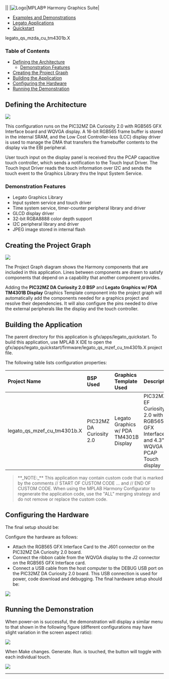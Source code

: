 ||
|![Logo](mhgs.png)|MPLAB® Harmony Graphics Suite|

-   [Examples and Demonstrations](ExamplesDemonstrations.html)
-   [Legato Applications](LegatoApplications.html)
-   [Quickstart](LegatoQuickstart.html)

legato\_qs\_mzda\_cu\_tm4301b.X

### Table of Contents

-   [Defining the Architecture](#autotoc_md194)
    -   [Demonstration Features](#autotoc_md195)
-   [Creating the Project Graph](#autotoc_md196)
-   [Building the Application](#autotoc_md197)
-   [Configuring the Hardware](#autotoc_md198)
-   [Running the Demonstration](#autotoc_md199)

Defining the Architecture
-------------------------

![](legato_qs_mzda_cu_tm4301b_arch.png)

This configuration runs on the PIC32MZ DA Curiosity 2.0 with RGB565 GFX Interface board and WQVGA display. A 16-bit RGB565 frame buffer is stored in the internal SRAM, and the Low Cost Controller-less (LCC) display driver is used to manage the DMA that transfers the framebuffer contents to the display via the EBI peripheral.

User touch input on the display panel is received thru the PCAP capacitive touch controller, which sends a notification to the Touch Input Driver. The Touch Input Driver reads the touch information over I2C and sends the touch event to the Graphics Library thru the Input System Service.

### Demonstration Features

-   Legato Graphics Library
-   Input system service and touch driver
-   Time system service, timer-counter peripheral library and driver
-   GLCD display driver
-   32-bit RGBA8888 color depth support
-   I2C peripheral library and driver
-   JPEG image stored in internal flash

Creating the Project Graph
--------------------------

![](legato_qs_mzda_cu_wvga_pg.png)

The Project Graph diagram shows the Harmony components that are included in this application. Lines between components are drawn to satisfy components that depend on a capability that another component provides.

Adding the **PIC32MZ DA Curiosity 2.0 BSP** and **Legato Graphics w/ PDA TM4301B Display** Graphics Template component into the project graph will automatically add the components needed for a graphics project and resolve their dependencies. It will also configure the pins needed to drive the external peripherals like the display and the touch controller.

Building the Application
------------------------

The parent directory for this application is gfx/apps/legato\_quickstart. To build this application, use MPLAB X IDE to open the gfx/apps/legato\_quickstart/firmware/legato\_qs\_mzef\_cu\_tm4301b.X project file.

The following table lists configuration properties:

|Project Name|BSP Used|Graphics Template Used|Description|
|:-----------|:-------|:---------------------|:----------|
|legato\_qs\_mzef\_cu\_tm4301b.X|PIC32MZ DA Curiosity 2.0|Legato Graphics w/ PDA TM4301B Display|PIC32MZ EF Curiosity 2.0 with RGB565 GFX Interface and 4.3" WQVGA PCAP Touch display|

> \*\*\_NOTE:\_\*\* This application may contain custom code that is marked by the comments // START OF CUSTOM CODE ... and // END OF CUSTOM CODE. When using the MPLAB Harmony Configurator to regenerate the application code, use the "ALL" merging strategy and do not remove or replace the custom code.

Configuring the Hardware
------------------------

The final setup should be:

Configure the hardware as follows:

-   Attach the RGB565 GFX Interface Card to the J601 connector on the PIC32MZ DA Curiosity 2.0 board.
-   Connect the ribbon cable from the WQVGA display to the J2 connector on the RGB565 GFX Interface card.
-   Connect a USB cable from the host computer to the DEBUG USB port on the PIC32MZ DA Curiosity 2.0 board. This USB connection is used for power, code download and debugging. The final hardware setup should be:

![](https://microchip-mplab-harmony.github.io/gfx_apps/lcc_rgb565_mxt_mzef_cu_cf1.png)

Running the Demonstration
-------------------------

When power-on is successful, the demonstration will display a similar menu to that shown in the following figure (different configurations may have slight variation in the screen aspect ratio):

![](legato_qs_e70_xu_tm4301b_run1.png)

When Make changes. Generate. Run. is touched, the button will toggle with each individual touch.

![](legato_qs_e70_xu_tm4301b_run2.png)

* * * * *

 
